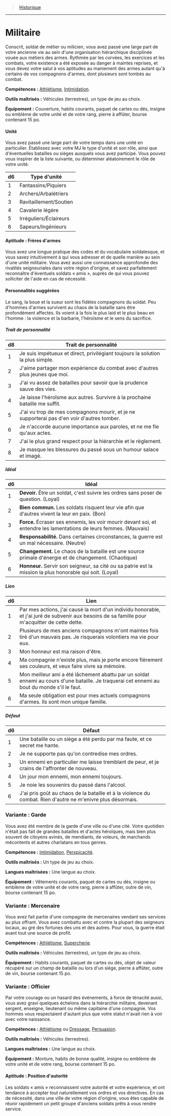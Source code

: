 
<!--BackgroundItem-->

> <!--ParentNameLink-->[Historique](backgrounds_hd.md)<!--/ParentNameLink-->

---

# <!--Name-->Militaire<!--/Name-->

<!--Description-->

Conscrit, soldat de métier ou milicien, vous avez passé une large part de votre ancienne vie au sein d'une organisation hiérarchique disciplinée vouée aux métiers des armes. Rythmée par les corvées, les exercices et les combats, votre existence a été exposée au danger à maintes reprises, et vous devez votre salut à vos aptitudes au maniement des armes autant qu'à certains de vos compagnons d'armes, dont plusieurs sont tombés au combat.

<!--/Description-->

**Compétences :** <!--SkillProficiencies-->[Athlétisme], [Intimidation].<!--/SkillProficiencies-->

**Outils maîtrisés :** <!--MasteredTools-->Véhicules (terrestres), un type de jeu au choix.<!--/MasteredTools-->

**Équipement :** <!--Equipment-->Couverture, habits courants, paquet de cartes ou dés, insigne ou emblème de votre unité et de votre rang, pierre à affûter, bourse contenant 15 po.<!--/Equipment-->

<!--BackgroundSpecialtyItem-->

#### <!--Name-->Unité<!--/Name-->

<!--Description-->

Vous avez passé une large part de votre temps dans une unité en particulier. Établissez avec votre MJ le type d'unité et son rôle, ainsi que d'éventuelles batailles ou sièges auxquels vous avez participé. Vous pouvez vous inspirer de la liste suivante, ou déterminer aléatoirement le rôle de votre unité.

<!--/Description-->

<!--Table-->

|d6|Type d'unité|
|---|---|
|1|Fantassins/Piquiers|
|2|Archers/Arbalétriers|
|3|Ravitaillement/Soutien|
|4|Cavalerie légère|
|5|Irréguliers/Éclaireurs|
|6|Sapeurs/Ingénieurs|

<!--/Table-->

<!--/BackgroundSpecialtyItem-->

<!--FeatureItem-->

#### <!--Name-->Aptitude : Frères d'armes<!--/Name-->

<!--Description-->

Vous avez une longue pratique des codes et du vocabulaire soldatesque, et vous savez intuitivement à qui vous adresser et de quelle manière au sein d'une unité militaire. Vous avez aussi une connaissance approfondie des rivalités seigneuriales dans votre région d'origine, et savez parfaitement reconnaître d'éventuels soldats « amis », auprès de qui vous pouvez solliciter de l'aide en cas de nécessité.

<!--/Description-->

<!--/FeatureItem-->

<!--Items-->

#### <!--Name-->Personnalités suggérées<!--/Name-->

<!--Description-->

Le sang, la boue et la sueur sont les fidèles compagnons du soldat. Peu d'hommes d'armes survivent au chaos de la bataille sans être profondément affectés. Ils voient à la fois le plus laid et le plus beau en l'homme : la violence et la barbarie, l'héroïsme et le sens du sacrifice.

<!--/Description-->

<!--PersonalityTraitItem-->

##### <!--Name-->Trait de personnalité<!--/Name-->

<!--Table-->

|d8|Trait de personnalité|
|---|---|
|1|Je suis impétueux et direct, privilégiant <!--br-->toujours la solution la plus simple.|
|2|J'aime partager mon expérience du combat <!--br-->avec d'autres plus jeunes que moi.|
|3|J'ai vu assez de batailles pour savoir que la <!--br-->prudence sauve des vies.|
|4|Je laisse l'héroïsme aux autres. Survivre à la <!--br-->prochaine bataille me suffit.|
|5|J'ai vu trop de mes compagnons mourir, et je <!--br-->ne supporterai pas d'en voir d'autres tomber.|
|6|Je n'accorde aucune importance aux paroles, <!--br-->et ne me fie qu'aux actes.|
|7|J'ai le plus grand respect pour la hiérarchie et <!--br-->le règlement.|
|8|Je masque les blessures du passé sous un <!--br-->humour salace et imagé.|

<!--/Table-->

<!--/PersonalityTraitItem-->

<!--PersonalityIdealItem-->

##### <!--Name-->Idéal<!--/Name-->

<!--Table-->

|d6|Idéal|
|---|---|
|1|**Devoir.** Être un soldat, c'est suivre les ordres <!--br-->sans poser de question. (Loyal)|
|2|**Bien commun.** Les soldats risquent leur vie <!--br-->afin que d'autres vivent la leur en paix. (Bon)|
|3|**Force.** Écraser ses ennemis, les voir mourir <!--br-->devant soi, et entendre les lamentations de <!--br-->leurs femmes. (Mauvais)|
|4|**Responsabilité.** Dans certaines circonstances, <!--br-->la guerre est un mal nécessaire. (Neutre)|
|5|**Changement.** Le chaos de la bataille est une <!--br-->source primale d'énergie et de changement. <!--br-->(Chaotique)|
|6|**Honneur.** Servir son seigneur, sa cité ou sa <!--br-->patrie est la mission la plus honorable qui soit. <!--br-->(Loyal)|

<!--/Table-->

<!--/PersonalityIdealItem-->

<!--PersonalityLinkItem-->

##### <!--Name-->Lien<!--/Name-->

<!--Table-->

|d6|Lien|
|---|---|
|1|Par mes actions, j'ai causé la mort d'un <!--br-->individu honorable, et j'ai juré de subvenir aux <!--br-->besoins de sa famille pour m'acquitter de cette <!--br-->dette.|
|2|Plusieurs de mes anciens compagnons <!--br-->m'ont maintes fois tiré d'un mauvais pas. Je <!--br-->risquerais volontiers ma vie pour eux.|
|3|Mon honneur est ma raison d'être.|
|4|Ma compagnie n'existe plus, mais je porte <!--br-->encore fièrement ses couleurs, et veux faire <!--br-->vivre sa mémoire.|
|5|Mon meilleur ami a été lâchement abattu par <!--br-->un soldat ennemi au cours d'une bataille. Je <!--br-->traquerai cet ennemi au bout du monde s'il le <!--br-->faut.|
|6|Ma seule obligation est pour mes actuels <!--br-->compagnons d'armes. Ils sont mon unique <!--br-->famille.|

<!--/Table-->

<!--/PersonalityLinkItem-->

<!--PersonalityDefectItem-->

##### <!--Name-->Défaut<!--/Name-->

<!--Table-->

|d6|Défaut|
|---|---|
|1|Une bataille ou un siège a été perdu par ma <!--br-->faute, et ce secret me hante.|
|2|Je ne supporte pas qu'on contredise mes ordres.|
|3|Un ennemi en particulier me laisse tremblant <!--br-->de peur, et je crains de l'affronter de nouveau.|
|4|Un jour mon ennemi, mon ennemi toujours.|
|5|Je noie les souvenirs du passé dans l'alcool.|
|6|J'ai pris goût au chaos de la bataille et à la <!--br-->violence du combat. Rien d'autre ne m'enivre <!--br-->plus désormais.|

<!--/Table-->

<!--/PersonalityDefectItem-->

<!--/Items-->

<!--SubBackgroundItem-->

### <!--Name-->Variante : Garde<!--/Name-->

<!--Description-->

Vous avez été membre de la garde d'une ville ou d'une cité. Votre quotidien n'était pas fait de grandes batailles et d'actes héroïques, mais bien plus souvent de citoyens avinés, de mendiants, de voleurs, de marchands mécontents et autres charlatans en tous genres.

<!--/Description-->

**Compétences :** <!--SkillProficiencies-->[Intimidation], [Perspicacité].<!--/SkillProficiencies-->

**Outils maîtrisés :** <!--MasteredTools-->Un type de jeu au choix.<!--/MasteredTools-->

**Langues maîtrisées :** <!--MasteredLanguages-->Une langue au choix.<!--/MasteredLanguages-->

**Équipement :** <!--Equipment-->Vêtements courants, paquet de cartes ou dés, insigne ou emblème de votre unité et de votre rang, pierre à affûter, outre de vin, bourse contenant 15 po.<!--/Equipment-->

<!--/SubBackgroundItem-->

<!--SubBackgroundItem-->

### <!--Name-->Variante : Mercenaire<!--/Name-->

<!--Description-->

Vous avez fait partie d'une compagnie de mercenaires vendant ses services au plus offrant. Vous avez combattu avec et contre la plupart des seigneurs locaux, au gré des fortunes des uns et des autres. Pour vous, la guerre était avant tout une source de profit.

<!--/Description-->

**Compétences :** <!--SkillProficiencies-->[Athlétisme], [Supercherie].<!--/SkillProficiencies-->

**Outils maîtrisés :** <!--MasteredTools-->Véhicules (terrestres), un type de jeu au choix.<!--/MasteredTools-->

**Équipement :** <!--Equipment-->Habits courants, paquet de cartes ou dés, objet de valeur récupéré sur un champ de bataille ou lors d'un siège, pierre à affûter, outre de vin, bourse contenant 15 po.<!--/Equipment-->

<!--/SubBackgroundItem-->

<!--SubBackgroundItem-->

### <!--Name-->Variante : Officier<!--/Name-->

<!--Description-->

Par votre courage ou un hasard des événements, à force de ténacité aussi, vous avez gravi quelques échelons dans la hiérarchie militaire, devenant sergent, enseigne, lieutenant ou même capitaine d'une compagnie. Vos hommes vous respectaient d'autant plus que votre statut n'avait rien à voir avec votre naissance.

<!--/Description-->

**Compétences :** <!--SkillProficiencies-->[Athlétisme] ou [Dressage], [Persuasion].<!--/SkillProficiencies-->

**Outils maîtrisés :** <!--MasteredTools-->Véhicules (terrestres).<!--/MasteredTools-->

**Langues maîtrisées :** <!--MasteredLanguages-->Une langue au choix.<!--/MasteredLanguages-->

**Équipement :** <!--Equipment-->Monture, habits de bonne qualité, insigne ou emblème de votre unité et de votre rang, bourse contenant 15 po.<!--/Equipment-->

<!--FeatureItem-->

#### <!--Name-->Aptitude : Position d'autorité<!--/Name-->

<!--Description-->

Les soldats « amis » reconnaissent votre autorité et votre expérience, et ont tendance à accepter tout naturellement vos ordres et vos directives. En cas de nécessité, dans une ville de votre région d'origine, vous êtes capable de réunir rapidement un petit groupe d'anciens soldats prêts à vous rendre service.

<!--/Description-->

<!--/FeatureItem-->

<!--/SubBackgroundItem-->

<!--/BackgroundItem-->

[Athlétisme]: abilities_strength_hd.md#athlétisme
[Dressage]: abilities_wisdom_hd.md#dressage
[Intimidation]: abilities_charisma_hd.md#intimidation
[Perspicacité]: abilities_wisdom_hd.md#perspicacité
[Persuasion]: abilities_charisma_hd.md#persuasion
[Supercherie]: abilities_charisma_hd.md#supercherie
